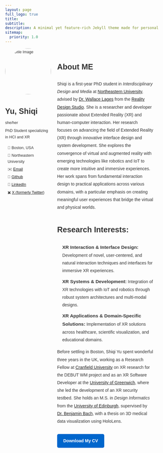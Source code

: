```yaml
---
layout: page
full_logo: true
title: 
subtitle: 
description: A minimal yet feature-rich Jekyll theme made for personal websites and blogs.
sitemap:
  priority: 1.0
---
```


<html lang="en">
<head>
    <meta charset="UTF-8">
    <meta name="viewport" content="width=device-width, initial-scale=1.0">
    <title>About ME - Shiqi Yu</title>
    <style>
        body {
            font-family: Arial, sans-serif;
            line-height: 1.6;
            color: #333;
            margin: 0 auto;
            padding: 20px;
        }
        .left-section {
            flex-basis: 30%; /* Controls the width of the left section */
            max-width: 300px; /* Limits the maximum width */
            font-size: 0.9em; /* Adjust font size for the left section */
        }
        .right-section {
            flex-basis: 70%; /* Controls the width of the right section */
            font-size: 1em; /* Adjust font size for the right section */
            line-height: 1.8; /* Add more line height for readability */
        }
        .profile-details {
            list-style: none;
            padding: 0;
            margin: 0;
            font-weight: 500; /* Adds a slight emphasis */
        }
        .profile-details li {
            display: flex;
            align-items: center;
            margin-bottom: 10px;
        }
        .profile-details li span {
            margin-left: 8px;
        }
        .profile-container {
            display: flex;
            align-items: flex-start;
            gap: 20px;
            margin-bottom: 20px;
        }
        .profile-image {
            width: 150px;
            border-radius: 50%;
        }
        .about-section {
            flex: 1;
        }
        .about-section h1 {
            font-size: 2em;
            margin-bottom: 0.3em;
        }
        .about-section p {
            margin: 0.5em 0;
        }
        .info-icons {
            margin-top: 15px;
            list-style-type: none;
            padding: 0;
        }
        .info-icons li {
            margin-bottom: 5px;
            display: flex;
            align-items: center;
        }
        .info-icons li span {
            margin-left: 8px;
        }
        h2 {
            font-size: 1.8em;
            margin-top: 1.5em;
        }
        ul {
            padding-left: 1.2em;
            list-style-type: none;
        }
        ul li {
            margin-bottom: 0.6em;
        }
        ul li b {
            color: #333333; /* Set font color to dark gray for a softer look */
            font-size: 1.1em; /* Slightly larger for emphasis */
        }
        /* Responsive Design for Smaller Screens */
        @media (max-width: 768px) {
            .container {
                flex-direction: column; /* Stack sections vertically on small screens */
            }
            .left-section, .right-section {
                width: 100%;
                max-width: 100%;
            }
    </style>
</head>
<body>

<div class="profile-container">
 <div class="left-section">
    <img src="/assets/img/profile.jpg" alt="Profile Image" class="profile-image">
    <div class="about-section">
        <h1>Yu, Shiqi</h1>
        <p>she/her</p>
        <p>PhD Student specializing in HCI and XR</p>
        <ul class="info-icons">
            <li><span>📍 Boston, USA</span></li>
            <li><span>🏫 Northeastern University</span></li>
            <li><span>✉️ <a href="mailto:shiqiyu1412@gmail.com">Email</a></span></li>
            <li><span>🐙 <a href="https://github.com/shiqi-yu" target="_blank">Github</a></span></li>
            <li><span>🔗 <a href="https://linkedin.com/in/shiqiyu1412" target="_blank">LinkedIn</a></span></li>
            <li><span>✖️ <a href="https://twitter.com/Shiqi_Yu1412" target="_blank">X (formerly Twitter)</a></span></li>
        </ul>
    </div>
    </div>


<div class="right-section">
<h2>About ME</h2>
<p>Shiqi is a first-year PhD student in <em>Interdisciplinary Design and Media</em> at <a href="https://www.northeastern.edu" target="_blank">Northeastern University</a>, advised by <a href="https://www.wallacelages.com/about.html" target="_blank">Dr. Wallace Lages</a> from the <a href="http://www.realitydesign.studio/" target="_blank">Reality Design Studio</a>. She is a researcher and developer passionate about Extended Reality (XR) and human-computer interaction. Her research focuses on advancing the field of Extended Reality (XR) through innovative interface design and system development. She explores the convergence of virtual and augmented reality with emerging technologies like robotics and IoT to create more intuitive and immersive experiences. Her work spans from fundamental interaction design to practical applications across various domains, with a particular emphasis on creating meaningful user experiences that bridge the virtual and physical worlds.</p>

<h2>Research Interests:</h2>
<ul>
    <li><b>XR Interaction & Interface Design:</b> Development of novel, user-centered, and natural interaction techniques and interfaces for immersive XR experiences.</li>
    <li><b>XR Systems & Development:</b> Integration of XR technologies with IoT and robotics through robust system architectures and multi-modal designs.</li>
    <li><b>XR Applications & Domain-Specific Solutions:</b> Implementation of XR solutions across healthcare, scientific visualization, and educational domains.</li>
</ul>

<p>Before settling in Boston, Shiqi Yu spent wonderful three years in the UK, working as a Research Fellow at <a href="https://www.cranfield.ac.uk/" target="_blank">Cranfield University</a> on XR research for the DEBUT WM project and as an XR Software Developer at the <a href="https://www.gre.ac.uk/" target="_blank">University of Greenwich</a>, where she led the development of an XR security testbed. She holds an M.S. in <em>Design Informatics</em> from the <a href="https://www.ed.ac.uk/" target="_blank">University of Edinburgh</a>, supervised by <a href="https://groups.inf.ed.ac.uk/vishub/bbach/index-homepage.html" target="_blank">Dr. Benjamin Bach</a>, with a thesis on 3D medical data visualization using HoloLens.</p>

<a href="/assets/cv/cv_shiqiyu_20241028.pdf" target="_blank" style="display: inline-block; padding: 10px 20px; background-color: #0066cc; color: #fff; border-radius: 5px; text-decoration: none; font-weight: bold; margin-top: 15px;">
Download My CV
</a>

<div class="footer-space">
</div>
</div>


<br>
<br>
<br>
<br>
<br>
<br>
<br>
